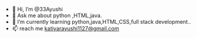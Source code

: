 - 👋 Hi, I’m @33Ayushi
- 👀 Ask me about python ,HTML,java.
- 🌱 I’m currently learning python,java,HTML,CSS,full stack development..
- 📫 reach me katiyarayushi1127@gmail.com 



<!---
33Ayushi/33Ayushi is a ✨ special ✨ repository because its `README.md` (this file) appears on your GitHub profile.
You can click the Preview link to take a look at your changes.
--->
